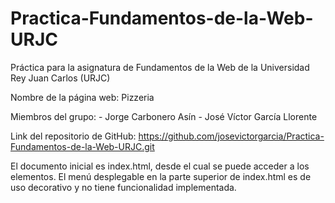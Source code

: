 # Practica-Fundamentos-de-la-Web-URJC
Práctica para la asignatura de Fundamentos de la Web de la Universidad Rey Juan Carlos (URJC)

Nombre de la página web:
    Pizzeria

Miembros del grupo:
    - Jorge Carbonero Asín
    - José Víctor García Llorente

Link del repositorio de GitHub:
    https://github.com/josevictorgarcia/Practica-Fundamentos-de-la-Web-URJC.git

El documento inicial es index.html, desde el cual se puede acceder a los elementos.
El menú desplegable en la parte superior de index.html es de uso decorativo y no tiene funcionalidad implementada.
